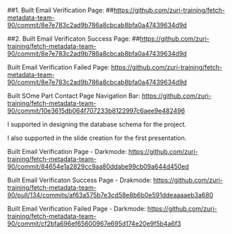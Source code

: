 ##1. Built Email Verification Page:
  ##https://github.com/zuri-training/fetch-metadata-team-90/commit/8e7e783c2ad9b786a8cbcab8bfa0a47439634d9d

##2. Built Email Verificaton Success Page: 
  ##https://github.com/zuri-training/fetch-metadata-team-90/commit/8e7e783c2ad9b786a8cbcab8bfa0a47439634d9d

Built Email Verification Failed Page: https://github.com/zuri-training/fetch-metadata-team-90/commit/8e7e783c2ad9b786a8cbcab8bfa0a47439634d9d

Built SOme Part Contact Page Navigation Bar: https://github.com/zuri-training/fetch-metadata-team-90/commit/10e3615db064f707233b8122997c6aee9e482496

I supported in designing the database schema for the project.

I also supported in the slide creation for the first presentation.

Built Email Verification Page - Darkmode: https://github.com/zuri-training/fetch-metadata-team-90/commit/84654e1a2829cc9aa80ddabe99cb09a644d450ed

Built Email Verificaton Success Page - Drakmode: https://github.com/zuri-training/fetch-metadata-team-90/pull/134/commits/af63a575b7e3cd58e8b6b0e591ddeaaaaeb3a680

Built Email Verification Failed Page - Darkmode: https://github.com/zuri-training/fetch-metadata-team-90/commit/cf2bfa696ef65600967e695d174e20e9f5b4a6f3
